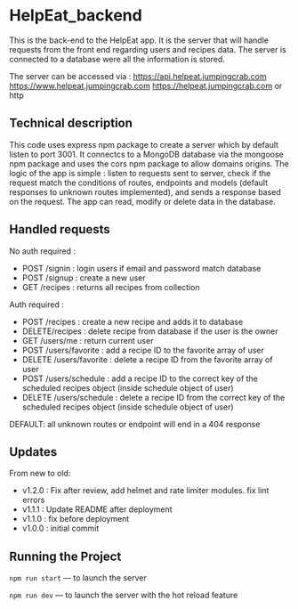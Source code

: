 # HelpEat_backend

This is the back-end to the HelpEat app. It is the server that will handle requests from the front end regarding users and recipes data. The server is connected to a database were all the information is stored.

The server can be accessed via :
https://api.helpeat.jumpingcrab.com
https://www.helpeat.jumpingcrab.com
https://helpeat.jumpingcrab.com
or http

## Technical description

This code uses express npm package to create a server which by default listen to port 3001. It connectcs to a MongoDB database via the mongoose npm package and uses the cors npm package to allow domains origins.
The logic of the app is simple : listen to requests sent to server, check if the request match the conditions of routes, endpoints and models (default responses to unknown routes implemented), and sends a response based on the request. The app can read, modify or delete data in the database.

## Handled requests

No auth required :

- POST /signin : login users if email and password match database
- POST /signup : create a new user
- GET /recipes : returns all recipes from collection

Auth required :

- POST /recipes : create a new recipe and adds it to database
- DELETE/recipes : delete recipe from database if the user is the owner
- GET /users/me : return current user
- POST /users/favorite : add a recipe ID to the favorite array of user
- DELETE /users/favorite : delete a recipe ID from the favorite array of user
- POST /users/schedule : add a recipe ID to the correct key of the scheduled recipes object (inside schedule object of user)
- DELETE /users/schedule : delete a recipe ID from the correct key of the scheduled recipes object (inside schedule object of user)

DEFAULT: all unknown routes or endpoint will end in a 404 response

## Updates

From new to old:

- v1.2.0 : Fix after review, add helmet and rate limiter modules. fix lint errors
- v1.1.1 : Update README after deployment
- v1.1.0 : fix before deployment
- v1.0.0 : initial commit

## Running the Project

`npm run start` — to launch the server

`npm run dev` — to launch the server with the hot reload feature
